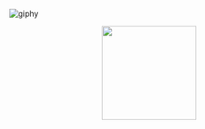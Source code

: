 
![giphy](https://user-images.githubusercontent.com/74828364/169816063-a2e2375d-68bc-4da9-a5cb-221fc24999db.gif)

<p align="center">

  <img height="170em" src="https://github-readme-stats.vercel.app/api/top-langs/?username=MertSaygili&theme=midnight-purple&hide_border=true&layout=compact"/>
</p>


